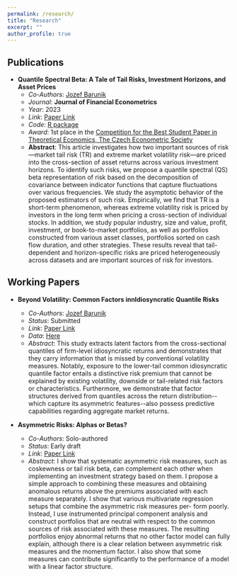 ```yaml
---
permalink: /research/
title: "Research"
excerpt: ""
author_profile: true
---
```


## Publications

- **Quantile Spectral Beta: A Tale of Tail Risks, Investment Horizons, and Asset Prices**
  - *Co-Authors*: [Jozef Barunik](https://barunik.github.io)
  - *Journal*: **Journal of Financial Econometrics**
  - *Year*: 2023
  - *Link*: [Paper Link](https://doi.org/10.1093/jjfinec/nbac017)
  - *Code*: [R package](https://github.com/barunik/QSbeta)
  - *Award*: 1st place in the [Competition for the Best Student Paper in Theoretical Economics, The Czech Econometric Society](http://ces.utia.cas.cz/2019zapis.pdf)
  - **Abstract**: This article investigates how two important sources of risk—market tail risk (TR) and extreme market volatility risk—are priced into the cross-section of asset returns across various investment horizons. To identify such risks, we propose a quantile spectral (QS) beta representation of risk based on the decomposition of covariance between indicator functions that capture fluctuations over various frequencies. We study the asymptotic behavior of the proposed estimators of such risk. Empirically, we find that TR is a short-term phenomenon, whereas extreme volatility risk is priced by investors in the long term when pricing a cross-section of individual stocks. In addition, we study popular industry, size and value, profit, investment, or book-to-market portfolios, as well as portfolios constructed from various asset classes, portfolios sorted on cash flow duration, and other strategies. These results reveal that tail-dependent and horizon-specific risks are priced heterogeneously across datasets and are important sources of risk for investors.
  
## Working Papers

- **Beyond Volatility: Common Factors innIdiosyncratic Quantile Risks**
  - *Co-Authors*: [Jozef Barunik](https://barunik.github.io)
  - *Status*: Submitted
  - *Link*: [Paper Link](/files/common_idio_quant_revised.pdf)
  - *Data*: [Here](https://github.com/matejnevrla/Common-Idiosyncratic-Quantile-Risk)
  - *Abstract*: This study extracts latent factors from the cross-sectional quantiles of firm-level idiosyncratic returns and demonstrates that they carry information that is missed by conventional volatility measures. Notably, exposure to the lower-tail common idiosyncratic quantile factor entails a distinctive risk premium that cannot be explained by existing volatility, downside or tail-related risk factors or characteristics. Furthermore, we demonstrate that factor structures derived from quantiles across the return distribution--which capture its asymmetric features--also possess predictive capabilities regarding aggregate market returns.
 
- **Asymmetric Risks: Alphas or Betas?**
  - *Co-Authors*: Solo-authored
  - *Status*: Early draft
  - *Link*: [Paper Link](https://matejnevrla.github.io/files/arm.pdf)
  - *Abstract*: I show that systematic asymmetric risk measures, such as coskewness or tail risk beta, can complement each other when implementing an investment strategy based on them. I propose a simple approach to combining these measures and obtaining anomalous returns above the premiums associated with each measure separately. I show that various multivariate regression setups that combine the asymmetric risk measures per- form poorly. Instead, I use instrumented principal component analysis and construct portfolios that are neutral with respect to the common sources of risk associated with these measures. The resulting portfolios enjoy abnormal returns that no other factor model can fully explain, although there is a clear relation between asymmetric risk measures and the momentum factor. I also show that some measures can contribute significantly to the performance of a model with a linear factor structure.
